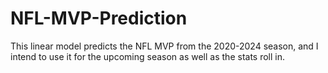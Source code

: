 # NFL-MVP-Prediction
This linear model predicts the NFL MVP from the 2020-2024 season, and I intend to use it for the upcoming season as well as the stats roll in.
